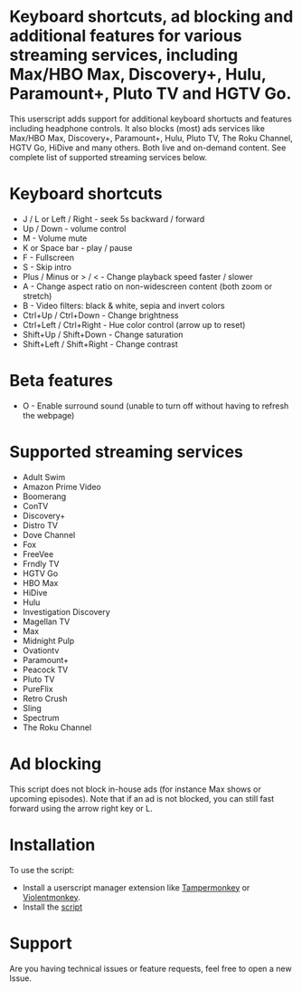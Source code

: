 # Keyboard shortcuts, ad blocking and additional features for various streaming services, including Max/HBO Max, Discovery+, Hulu, Paramount+, Pluto TV and HGTV Go.

This userscript adds support for additional keyboard shortucts and features including headphone controls. It also blocks (most) ads services like Max/HBO Max, Discovery+, Paramount+, Hulu, Pluto TV, The Roku Channel, HGTV Go, HiDive and many others. Both live and on-demand content. See complete list of supported streaming services below.

# Keyboard shortcuts
 - J / L or Left / Right - seek 5s backward / forward
 - Up / Down - volume control
 - M - Volume mute
 - K or Space bar - play / pause
 - F - Fullscreen
 - S - Skip intro
 - Plus / Minus or > / < - Change playback speed faster / slower
 - A - Change aspect ratio on non-widescreen content (both zoom or stretch)
 - B - Video filters: black & white, sepia and invert colors
 - Ctrl+Up / Ctrl+Down - Change brightness
 - Ctrl+Left / Ctrl+Right - Hue color control (arrow up to reset)
 - Shift+Up / Shift+Down - Change saturation
 - Shift+Left / Shift+Right - Change contrast
# Beta features
 - O - Enable surround sound (unable to turn off without having to refresh the webpage)
# Supported streaming services
- Adult Swim
- Amazon Prime Video
- Boomerang
- ConTV
- Discovery+
- Distro TV
- Dove Channel
- Fox
- FreeVee
- Frndly TV
- HGTV Go
- HBO Max
- HiDive
- Hulu
- Investigation Discovery
- Magellan TV
- Max
- Midnight Pulp
- Ovationtv
- Paramount+
- Peacock TV
- Pluto TV
- PureFlix
- Retro Crush
- Sling
- Spectrum
- The Roku Channel
# Ad blocking
This script does not block in-house ads (for instance Max shows or upcoming episodes).
Note that if an ad is not blocked, you can still fast forward using the arrow right key or L.
# Installation
To use the script:
 - Install a userscript manager extension like [Tampermonkey](https://www.tampermonkey.net/) or [Violentmonkey](https://violentmonkey.github.io/).
 - Install the [script](https://github.com/chj85/HBOMax-and-Discovery-Plus-Keyboard-Shortcuts-and-Features/raw/main/main.user.js)
# Support
Are you having technical issues or feature requests, feel free to open a new Issue.
